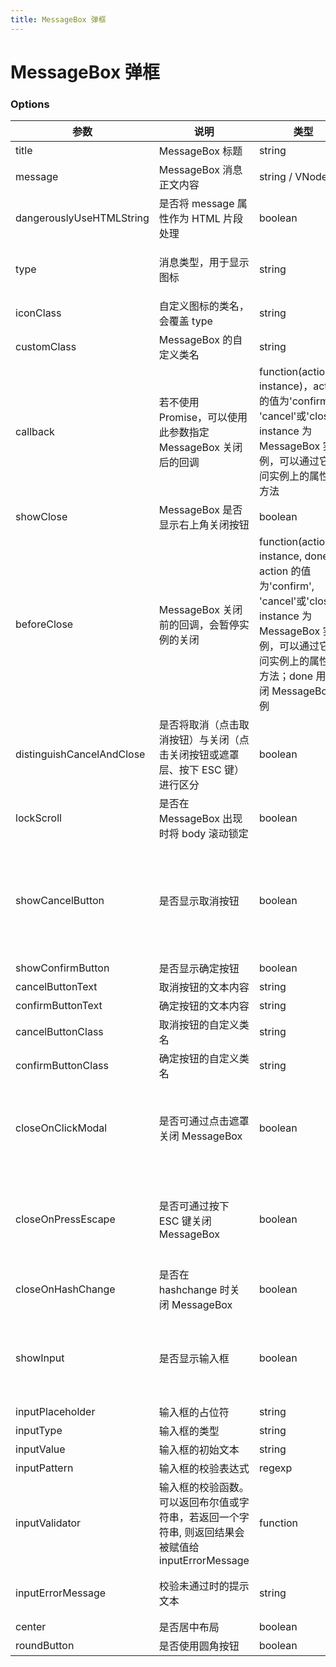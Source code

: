 ```yaml
---
title: MessageBox 弹框
---
```

# MessageBox 弹框 <Badge text="pass" type="success"/> <Badge text="0.0.1"/>

<ClientOnly>
  <MessageBox-></MessageBox->
</ClientOnly>

### Options

| 参数                        | 说明                                                          | 类型                                                                                                                                         | 可选值                              | 默认值                                   |
|---------------------------|-------------------------------------------------------------|--------------------------------------------------------------------------------------------------------------------------------------------|----------------------------------|---------------------------------------|
| title                     | MessageBox 标题                                               | string                                                                                                                                     | —                                | —                                     |
| message                   | MessageBox 消息正文内容                                           | string / VNode                                                                                                                             | —                                | —                                     |
| dangerouslyUseHTMLString  | 是否将 message 属性作为 HTML 片段处理                                  | boolean                                                                                                                                    | —                                | false                                 |
| type                      | 消息类型，用于显示图标                                                 | string                                                                                                                                     | success / info / warning / error | —                                     |
| iconClass                 | 自定义图标的类名，会覆盖 type                                           | string                                                                                                                                     | —                                | —                                     |
| customClass               | MessageBox 的自定义类名                                           | string                                                                                                                                     | —                                | —                                     |
| callback                  | 若不使用 Promise，可以使用此参数指定 MessageBox 关闭后的回调                    | function\(action, instance\)，action 的值为'confirm', 'cancel'或'close', instance 为 MessageBox 实例，可以通过它访问实例上的属性和方法                              | —                                | —                                     |
| showClose                 | MessageBox 是否显示右上角关闭按钮                                      | boolean                                                                                                                                    | —                                | true                                  |
| beforeClose               | MessageBox 关闭前的回调，会暂停实例的关闭                                  | function\(action, instance, done\)，action 的值为'confirm', 'cancel'或'close'；instance 为 MessageBox 实例，可以通过它访问实例上的属性和方法；done 用于关闭 MessageBox 实例 | —                                | —                                     |
| distinguishCancelAndClose | 是否将取消（点击取消按钮）与关闭（点击关闭按钮或遮罩层、按下 ESC 键）进行区分                   | boolean                                                                                                                                    | —                                | false                                 |
| lockScroll                | 是否在 MessageBox 出现时将 body 滚动锁定                               | boolean                                                                                                                                    | —                                | true                                  |
| showCancelButton          | 是否显示取消按钮                                                    | boolean                                                                                                                                    | —                                | false（以 confirm 和 prompt 方式调用时为 true） |
| showConfirmButton         | 是否显示确定按钮                                                    | boolean                                                                                                                                    | —                                | true                                  |
| cancelButtonText          | 取消按钮的文本内容                                                   | string                                                                                                                                     | —                                | 取消                                    |
| confirmButtonText         | 确定按钮的文本内容                                                   | string                                                                                                                                     | —                                | 确定                                    |
| cancelButtonClass         | 取消按钮的自定义类名                                                  | string                                                                                                                                     | —                                | —                                     |
| confirmButtonClass        | 确定按钮的自定义类名                                                  | string                                                                                                                                     | —                                | —                                     |
| closeOnClickModal         | 是否可通过点击遮罩关闭 MessageBox                                      | boolean                                                                                                                                    | —                                | true（以 alert 方式调用时为 false）            |
| closeOnPressEscape        | 是否可通过按下 ESC 键关闭 MessageBox                                  | boolean                                                                                                                                    | —                                | true（以 alert 方式调用时为 false）            |
| closeOnHashChange         | 是否在 hashchange 时关闭 MessageBox                               | boolean                                                                                                                                    | —                                | true                                  |
| showInput                 | 是否显示输入框                                                     | boolean                                                                                                                                    | —                                | false（以 prompt 方式调用时为 true）           |
| inputPlaceholder          | 输入框的占位符                                                     | string                                                                                                                                     | —                                | —                                     |
| inputType                 | 输入框的类型                                                      | string                                                                                                                                     | —                                | text                                  |
| inputValue                | 输入框的初始文本                                                    | string                                                                                                                                     | —                                | —                                     |
| inputPattern              | 输入框的校验表达式                                                   | regexp                                                                                                                                     | —                                | —                                     |
| inputValidator            | 输入框的校验函数。可以返回布尔值或字符串，若返回一个字符串, 则返回结果会被赋值给 inputErrorMessage | function                                                                                                                                   | —                                | —                                     |
| inputErrorMessage         | 校验未通过时的提示文本                                                 | string                                                                                                                                     | —                                | 输入的数据不合法\!                            |
| center                    | 是否居中布局                                                      | boolean                                                                                                                                    | —                                | false                                 |
| roundButton               | 是否使用圆角按钮                                                    | boolean                                                                                                                                    | —                                | false                                 |





